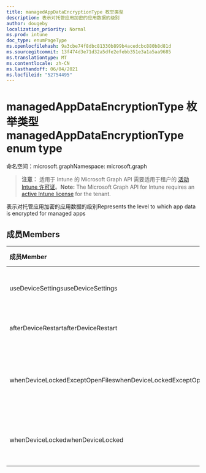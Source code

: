 ```yaml
---
title: managedAppDataEncryptionType 枚举类型
description: 表示对托管应用加密的应用数据的级别
author: dougeby
localization_priority: Normal
ms.prod: intune
doc_type: enumPageType
ms.openlocfilehash: 9a3cbe74f8dbc81330b899b4acedcbc880b8d81d
ms.sourcegitcommit: 13f474d3e71d32a5dfe2efebb351e3a1a5aa9685
ms.translationtype: MT
ms.contentlocale: zh-CN
ms.lasthandoff: 06/04/2021
ms.locfileid: "52754495"
---
```

# <a name="managedappdataencryptiontype-enum-type"></a><span data-ttu-id="36eec-103">managedAppDataEncryptionType 枚举类型</span><span class="sxs-lookup"><span data-stu-id="36eec-103">managedAppDataEncryptionType enum type</span></span>

<span data-ttu-id="36eec-104">命名空间：microsoft.graph</span><span class="sxs-lookup"><span data-stu-id="36eec-104">Namespace: microsoft.graph</span></span>

> <span data-ttu-id="36eec-105">**注意：** 适用于 Intune 的 Microsoft Graph API 需要适用于租户的 [活动 Intune 许可证](https://go.microsoft.com/fwlink/?linkid=839381)。</span><span class="sxs-lookup"><span data-stu-id="36eec-105">**Note:** The Microsoft Graph API for Intune requires an [active Intune license](https://go.microsoft.com/fwlink/?linkid=839381) for the tenant.</span></span>

<span data-ttu-id="36eec-106">表示对托管应用加密的应用数据的级别</span><span class="sxs-lookup"><span data-stu-id="36eec-106">Represents the level to which app data is encrypted for managed apps</span></span>

## <a name="members"></a><span data-ttu-id="36eec-107">成员</span><span class="sxs-lookup"><span data-stu-id="36eec-107">Members</span></span>
|<span data-ttu-id="36eec-108">成员</span><span class="sxs-lookup"><span data-stu-id="36eec-108">Member</span></span>|<span data-ttu-id="36eec-109">值</span><span class="sxs-lookup"><span data-stu-id="36eec-109">Value</span></span>|<span data-ttu-id="36eec-110">Description</span><span class="sxs-lookup"><span data-stu-id="36eec-110">Description</span></span>|
|:---|:---|:---|
|<span data-ttu-id="36eec-111">useDeviceSettings</span><span class="sxs-lookup"><span data-stu-id="36eec-111">useDeviceSettings</span></span>|<span data-ttu-id="36eec-112">0</span><span class="sxs-lookup"><span data-stu-id="36eec-112">0</span></span>|<span data-ttu-id="36eec-113">应用数据根据设备的默认设置进行加密。</span><span class="sxs-lookup"><span data-stu-id="36eec-113">App data is encrypted based on the default settings on the device.</span></span>|
|<span data-ttu-id="36eec-114">afterDeviceRestart</span><span class="sxs-lookup"><span data-stu-id="36eec-114">afterDeviceRestart</span></span>|<span data-ttu-id="36eec-115">1</span><span class="sxs-lookup"><span data-stu-id="36eec-115">1</span></span>|<span data-ttu-id="36eec-116">应用数据在设备重启时加密。</span><span class="sxs-lookup"><span data-stu-id="36eec-116">App data is encrypted when the device is restarted.</span></span>|
|<span data-ttu-id="36eec-117">whenDeviceLockedExceptOpenFiles</span><span class="sxs-lookup"><span data-stu-id="36eec-117">whenDeviceLockedExceptOpenFiles</span></span>|<span data-ttu-id="36eec-118">2</span><span class="sxs-lookup"><span data-stu-id="36eec-118">2</span></span>|<span data-ttu-id="36eec-119">与此策略关联的应用数据在设备锁定时加密，打开的文件的数据除外</span><span class="sxs-lookup"><span data-stu-id="36eec-119">App data associated with this policy is encrypted when the device is locked, except data in files that are open</span></span>|
|<span data-ttu-id="36eec-120">whenDeviceLocked</span><span class="sxs-lookup"><span data-stu-id="36eec-120">whenDeviceLocked</span></span>|<span data-ttu-id="36eec-121">3</span><span class="sxs-lookup"><span data-stu-id="36eec-121">3</span></span>|<span data-ttu-id="36eec-122">与此策略关联的应用数据在设备锁定时加密</span><span class="sxs-lookup"><span data-stu-id="36eec-122">App data associated with this policy is encrypted when the device is locked</span></span>|




